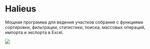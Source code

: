 # Halieus
Мощная программа для ведения участков собрания с функциями сортировки, фильтрации, статистики, поиска, массовых операций, импорта и экспорта в Excel.

![](https://4.bp.blogspot.com/-7NFOH_w8JXI/WHdfGszMkjI/AAAAAAABRJE/XzZwCH_sUsUgZ9-OSbn4mADph2f8g7lCgCLcB/s1600/screenshot.png)

